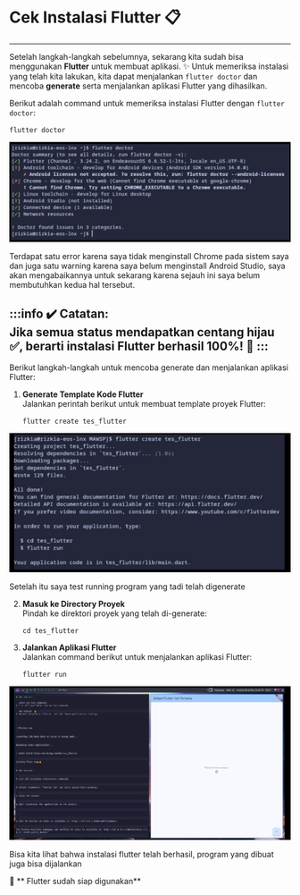 <br>
<br>

# Cek Instalasi Flutter :clipboard:
---

Setelah langkah-langkah sebelumnya, sekarang kita sudah bisa menggunakan **Flutter** untuk membuat aplikasi. :sparkles: Untuk memeriksa instalasi yang telah kita lakukan, kita dapat menjalankan `flutter doctor` dan mencoba **generate** serta menjalankan aplikasi Flutter yang dihasilkan.

Berikut adalah command untuk memeriksa instalasi Flutter dengan `flutter doctor`:

```shell
flutter doctor
```
<img src="https://raw.githubusercontent.com/rizkia-as-actmp/kuliah_5_justdoit/refs/heads/main/docs/resources/1734337901791.jpg" width="600">

Terdapat satu error karena saya tidak menginstall Chrome pada sistem saya dan juga satu warning karena saya belum menginstall Android Studio, saya akan mengabaikannya untuk sekarang karena sejauh ini saya belum membutuhkan kedua hal tersebut.


:::info :heavy_check_mark: **Catatan:**  
Jika semua status mendapatkan **centang hijau** :white_check_mark:, berarti instalasi Flutter berhasil 100%! :tada:
:::
---

Berikut langkah-langkah untuk mencoba generate dan menjalankan aplikasi Flutter:  

1. **Generate Template Kode Flutter**  
   Jalankan perintah berikut untuk membuat template proyek Flutter:  

   ```shell
   flutter create tes_flutter 
   ```
<img src="https://raw.githubusercontent.com/rizkia-as-actmp/kuliah_5_justdoit/refs/heads/main/docs/resources/1734339198766.jpg" width="600">

Setelah itu saya test running program yang tadi telah digenerate


2. **Masuk ke Directory Proyek**  
   Pindah ke direktori proyek yang telah di-generate:  

   ```shell
   cd tes_flutter
   ```

3. **Jalankan Aplikasi Flutter**  
   Jalankan command berikut untuk menjalankan aplikasi Flutter:  

   ```shell
   flutter run
   ```
<img src="https://raw.githubusercontent.com/rizkia-as-actmp/kuliah_5_justdoit/refs/heads/main/docs/resources/1734339213646.jpg" width="600">

Bisa kita lihat bahwa instalasi flutter telah berhasil, program yang dibuat juga bisa dijalankan


:rocket: ** Flutter sudah siap digunakan**

